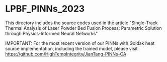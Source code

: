 # LPBF_PINNs_2023
This directory includes the source codes used in the article "Single-Track Thermal Analysis of Laser Powder Bed Fusion Process: Parametric Solution through Physics-Informed Neural Networks"

IMPORTANT: For the most recent version of our PINNs with Goldak heat source implementation, including the trained model, please visit https://github.com/HighTempIntegrity/JianTang-PINNs-CA
